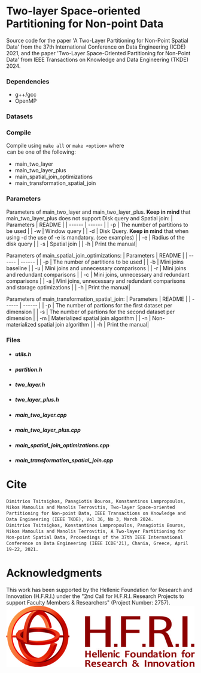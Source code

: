# Two-layer Space-oriented Partitioning for Non-point Data

Source code for the paper 'A Two-Layer Partitioning for Non-Point Spatial Data' from the 37th International Conference on Data Engineering (ICDE) 2021, and the paper 'Two-Layer Space-Oriented Partitioning for Non-Point Data' from IEEE Transactions on Knowledge and Data Engineering (TKDE) 2024.

### Dependencies
- g++/gcc 
- OpenMP

### Datasets


### Compile
Compile using ```make all``` or ```make <option>``` where <option> can be one of the following:
   - main_two_layer
   - main_two_layer_plus
   - main_spatial_join_optimizations
   - main_transformation_spatial_join

### Parameters
Parameters of main_two_layer and main_two_layer_plus. **Keep in mind** that main_two_layer_plus does not support Disk query and Spatial join:
| Parameters | README |
| ------ | ------ |
| -p | The number of partitions to be used |
| -w | Window query |
| -d | Disk Query. **Keep in mind** that when using -d the use of -e is mandatory. (see examples) |
| -e | Radius of the disk query |
| -s | Spatial join |
| -h | Print the manual|


Parameters of main_spatial_join_optimizations:
| Parameters | README |
| ------ | ------ |
| -p | The number of partitions to be used |
| -b | Mini joins baseline |
| -u | Mini joins and unnecessary comparisons |
| -r | Mini joins and redundant comparisons |
| -c | Mini joins, unnecessary and redundant comparisons |
| -a | Mini joins, unnecessary and redundant comparisons and storage optimizations |
| -h | Print the manual|

Parameters of main_transformation_spatial_join:
| Parameters | README |
| ------ | ------ |
| -p | The number of partions for the first dataset per dimension |
| -s | The number of partions for the second dataset per dimension |
| -m | Materialized spatial join algorithm |
| -n | Non-materialized spatial join algorithm |
| -h | Print the manual|


### Files
- #####  utils.h

- #####  partition.h

- #####  two_layer.h

- #####  two_layer_plus.h

- #####  main_two_layer.cpp

- #####  main_two_layer_plus.cpp

- #####  main_spatial_join_optimizations.cpp

- #####  main_transformation_spatial_join.cpp

# Cite
```
Dimitrios Tsitsigkos, Panagiotis Bouros, Konstantinos Lampropoulos, Nikos Mamoulis and Manolis Terrovitis, Two-layer Space-oriented Partitioning for Non-point Data, IEEE Transactions on Knowledge and Data Engineering (IEEE TKDE), Vol 36, No 3, March 2024.
Dimitrios Tsitsigkos, Konstantinos Lampropoulos, Panagiotis Bouros, Nikos Mamoulis and Manolis Terrovitis, A Two-layer Partitioning for Non-point Spatial Data, Proceedings of the 37th IEEE International Conference on Data Engineering (IEEE ICDE'21), Chania, Greece, April 19-22, 2021.
```

# Acknowledgments
This work has been supported by the Hellenic Foundation for Research and Innovation (H.F.R.I.) under the "2nd Call for H.F.R.I. Research Projects to support Faculty Members & Researchers" (Project Number: 2757).
![alt text](https://github.com/dTsitsigkos/two-layer/blob/main/ELIDEK.jpeg)
